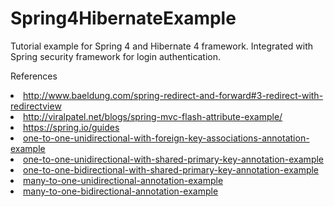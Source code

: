 # Spring4HibernateExample

<p>Tutorial example for Spring 4 and Hibernate 4 framework.
Integrated with Spring security framework for login authentication.</p>

References
<li/> <a href="#">http://www.baeldung.com/spring-redirect-and-forward#3-redirect-with-redirectview</a>
<li/><a href="#"> http://viralpatel.net/blogs/spring-mvc-flash-attribute-example/</a>
<li/> <a href="#">https://spring.io/guides</a>
<li/> <a href="http://websystique.com/hibernate/hibernate-one-to-one-unidirectional-with-foreign-key-associations-annotation-example/">one-to-one-unidirectional-with-foreign-key-associations-annotation-example</a>
<li/> <a href="http://websystique.com/hibernate/hibernate-one-to-one-unidirectional-with-shared-primary-key-annotation-example/">one-to-one-unidirectional-with-shared-primary-key-annotation-example</a>
<li/> <a href="http://websystique.com/hibernate/hibernate-one-to-one-bidirectional-with-shared-primary-key-annotation-example/">one-to-one-bidirectional-with-shared-primary-key-annotation-example</a>
<li/> <a href="http://websystique.com/hibernate/hibernate-many-to-one-unidirectional-annotation-example/">many-to-one-unidirectional-annotation-example</a>
<li/> <a href="http://websystique.com/hibernate/hibernate-many-to-one-bidirectional-annotation-example/">many-to-one-bidirectional-annotation-example</a>
